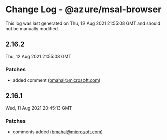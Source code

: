 # Change Log - @azure/msal-browser

This log was last generated on Thu, 12 Aug 2021 21:55:08 GMT and should not be manually modified.

<!-- Start content -->

## 2.16.2

Thu, 12 Aug 2021 21:55:08 GMT

### Patches

- added  comment (bmahal@microsoft.com)

## 2.16.1

Wed, 11 Aug 2021 20:45:13 GMT

### Patches

- comments added (bmahal@microsoft.com)
